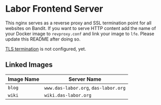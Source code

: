 Labor Frontend Server
=====================

This nginx serves as a reverse proxy and SSL termination point for all websites
on Bandit. If you want to serve HTTP content add the name of your Docker image
to `revproxy.conf` and link your image to `lfe`. Please update this README
after doing so.

[TLS termination](http://www.zdnet.com/article/google-the-nsa-and-the-need-for-locking-down-datacenter-traffic/) is not configured, yet.

Linked Images
-------------

Image Name | Server Name
---------- | ------------------------------------
`blog`     | `www.das-labor.org`, `das-labor.org`
`wiki`     | `wiki.das-labor.org`
